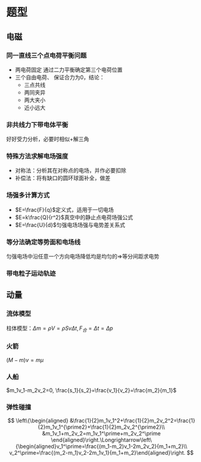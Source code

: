 # 题型

## 电磁

### 同一直线三个点电荷平衡问题

- 两电荷固定
通过二力平衡确定第三个电荷位置
- 三个自由电荷、
  保证合力为0，结论：
  - 三点共线
  - 两同夹异
  - 两大夹小
  - 近小远大

### 非共线力下带电体平衡

好好受力分析，必要时相似+解三角

### 特殊方法求解电场强度

- 对称法：分析其在对称点的电场，并作必要扣除
- 补偿法：将有缺口的圆环球面补全，做差

### 场强多计算方式

- $E=\frac{F}{q}$定义式，适用于一切电场
- $E=k\frac{Q}{r^2}$真空中的静止点电荷场强公式
- $E=\frac{U}{d}$匀强电场场强与电势差关系式

### 等分法确定等势面和电场线

匀强电场中沿任意一个方向电场降低均是均匀的$\Longrightarrow$等分间距求电势

### 带电粒子运动轨迹

## 动量

### 流体模型

柱体模型：$\Delta m=\rho V=\rho Sv\Delta t, F_合=\Delta t=\Delta p$

### 火箭

$(M-m)v=m\mu$

### 人船

$m_1v_1-m_2v_2=0, \frac{s_1}{s_2}=\frac{v_1}{v_2}=\frac{m_2}{m_1}$

### 弹性碰撞

$$
\left\{\begin{aligned}
&\frac{1}{2}m_1v_1^2+\frac{1}{2}m_2v_2^2=\frac{1}{2}m_1v_1^{\prime2}+\frac{1}{2}m_2v_2^{\prime2}\\
&m_1v_1+m_2v_2=m_1v_1^\prime+m_2v_2^\prime
\end{aligned}\right.\Longrightarrow\left\{\begin{aligned}v_1^\prime=\frac{(m_1-m_2)v_1-2m_2v_2}{m_1+m_2}\\
v_2^\prime=\frac{(m_2-m_1)v_2-2m_1v_1}{m_1+m_2}\end{aligned}\right.
$$

